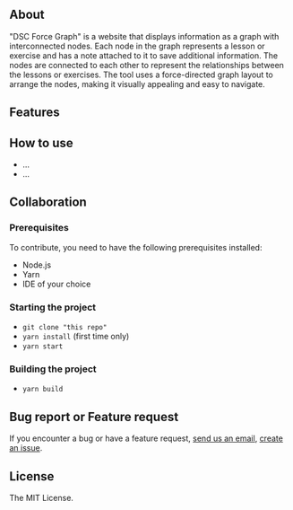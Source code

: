 ## About

"DSC Force Graph" is a website that displays information as a graph with interconnected nodes. Each node in the graph represents a lesson or exercise and has a note attached to it to save additional information. The nodes are connected to each other to represent the relationships between the lessons or exercises. The tool uses a force-directed graph layout to arrange the nodes, making it visually appealing and easy to navigate.

## Features


## How to use
- ...
- ...


## Collaboration

### Prerequisites

To contribute, you need to have the following prerequisites installed:

- Node.js
- Yarn
- IDE of your choice

### Starting the project
- `git clone "this repo"`
- `yarn install` (first time only)
- `yarn start`

### Building the project

- `yarn build`

## Bug report or Feature request

If you encounter a bug or have a feature request, [send us an email](mailto:lequocuyit@gmai.com), [create an issue](https://github.com/UyLeQuoc/dsc-force-graph/issues).

## License

The MIT License.
